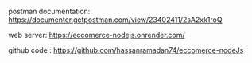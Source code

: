 postman documentation: https://documenter.getpostman.com/view/23402411/2sA2xk1roQ

web server: https://eccomerce-nodejs.onrender.com/

github code : https://github.com/hassanramadan74/eccomerce-nodeJs
